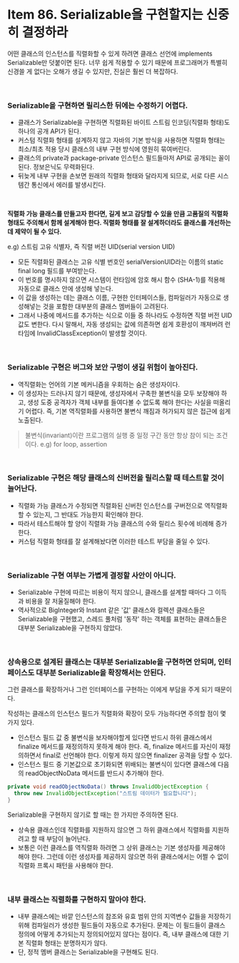 # Item 86. Serializable을 구현할지는 신중히 결정하라

어떤 클래스의 인스턴스를 직렬화할 수 있게 하려면 클래스 선언에 implements Serializable만 덧붙이면 된다. 너무 쉽게 적용할 수 있기 때문에 프로그래머가 특별히 신경쓸 게 없다는 오해가 생길 수 있지만, 진실은 훨씬 더 복잡하다.

<br>

### Serializable을 구현하면 릴리스한 뒤에는 수정하기 어렵다.
- 클래스가 Serializable을 구현하면 직렬화된 바이트 스트림 인코딩(직렬화 형태)도 하나의 공개 API가 된다.
- 커스텀 직렬화 형태를 설계하지 않고 자바의 기본 방식을 사용하면 직렬화 형태는 최소/최초 적용 당시 클래스의 내부 구현 방식에 영원히 묶여버린다.
- 클래스의 private과 package-private 인스턴스 필드들마저 API로 공개되는 꼴이 된다. 정보은닉도 무력화된다.
- 뒤늦게 내부 구현을 손보면 원래의 직렬화 형태와 달라지게 되므로, 서로 다른 시스템간 통신에서 에러를 발생시킨다.

<br>

**직렬화 가능 클래스를 만들고자 한다면, 길게 보고 감당할 수 있을 만큼 고품질의 직렬화 형태도 주의해서 함께 설계해야 한다. 직렬화 형태를 잘 설계하더라도 클래스를 개선하는 데 제약이 될 수 있다.**

e.g) 스트림 고유 식별자, 즉 직렬 버전 UID(serial version UID)
- 모든 직렬화된 클래스는 고유 식별 번호인 serialVersionUID라는 이름의 static final long 필드를 부여받는다.
- 이 번호를 명시하지 않으면 시스템이 런타임에 암호 해시 함수 (SHA-1)를 적용해 자동으로 클래스 안에 생성해 넣는다.
- 이 값을 생성하는 데는 클래스 이름, 구현한 인터페이스들, 컴파일러가 자동으로 생성해넣는 것을 포함한 대부분의 클래스 멤버들이 고려된다.
- 그래서 나중에 메서드를 추가하는 식으로 이들 중 하나라도 수정하면 직렬 버전 UID 값도 변한다. 다시 말해서, 자동 생성되는 값에 의존하면 쉽게 호환성이 깨져버려 런타임에 InvalidClassException이 발생할 것이다.

<br>

### Serializable 구현은 버그와 보안 구멍이 생길 위험이 높아진다.
- 역직렬화는 언어의 기본 메커니즘을 우회하는 숨은 생성자이다.
- 이 생성자는 드러나지 않기 때문에, 생성자에서 구축한 불변식을 모두 보장해야 하고, 생성 도중 공격자가 객체 내부를 들여다볼 수 없도록 해야 한다는 사실을 떠올리기 어렵다. 즉, 기본 역직렬화를 사용하면 불변식 깨짐과 허가되지 않은 접근에 쉽게 노출된다.

> 불변식(invariant)이란 프로그램의 실행 중 일정 구간 동안 항상 참이 되는 조건이다. e.g) for loop, assertion

<br>

### Serializable 구현은 해당 클래스의 신버전을 릴리스할 때 테스트할 것이 늘어난다.
- 직렬화 가능 클래스가 수정되면 직렬화된 신버전 인스턴스를 구버전으로 역직렬화할 수 있는지, 그 반대도 가능한지 확인해야 한다.
- 따라서 테스트해야 할 양이 직렬화 가능 클래스의 수와 릴리스 횟수에 비례해 증가한다.
- 커스텀 직렬화 형태를 잘 설계해놨다면 이러한 테스트 부담을 줄일 수 있다.

<br>

### Serializable 구현 여부는 가볍게 결정할 사안이 아니다.
- Serializable 구현에 따르는 비용이 적지 않으니, 클래스를 설계할 때마다 그 이득과 비용을 잘 저울질해야 한다.
- 역사적으로 BigInteger와 Instant 같은 '값' 클래스와 컬렉션 클래스들은 Serializable을 구현했고, 스레드 풀처럼 '동작' 하는 객체를 표현하는 클래스들은 대부분 Serializable을 구현하지 않았다.

<br>

### 상속용으로 설계된 클래스는 대부분 Serializable을 구현하면 안되며, 인터페이스도 대부분 Serializable을 확장해서는 안된다.
그런 클래스를 확장하거나 그런 인터페이스를 구현하는 이에게 부담을 주게 되기 때문이다.  

작성하는 클래스의 인스턴스 필드가 직렬화와 확장이 모두 가능하다면 주의할 점이 몇 가지 있다.
- 인스턴스 필드 값 중 불변식을 보자해야할게 있다면 반드시 하위 클래스에서 finalize 메서드를 재정의하지 못하게 해야 한다. 즉, finalize 메서드를 자신이 재정의하면서 final로 선언해야 한다. 이렇게 하지 않으면 finalizer 공격을 당할 수 있다.
- 인스턴스 필드 중 기본값으로 초기화되면 위배되는 불변식이 있다면 클래스에 다음의 readObjectNoData 메서드를 반드시 추가해야 한다.

```java
private void readObjectNoData() throws InvalidObjectException {
  throw new InvalidObjectException("스트림 데이터가 필요합니다");
}
```
Serializable을 구현하지 않기로 할 때는 한 가지만 주의하면 된다.
- 상속용 클래스인데 직렬화를 지원하지 않으면 그 하위 클래스에서 직렬화를 지원하려고 할 때 부담이 늘어난다.
- 보통은 이런 클래스를 역직렬화 하려면 그 상위 클래스는 기본 생성자를 제공해야 해야 한다. 그런데 이런 생성자를 제공하지 않으면 하위 클래스에서는 어쩔 수 없이 직렬화 프록시 패턴을 사용해야 한다.

<br>

### 내부 클래스는 직렬화를 구현하지 말아야 한다.
- 내부 클래스에는 바깥 인스턴스의 참조와 유효 범위 안의 지역변수 값들을 저장하기 위해 컴파일러가 생성한 필드들이 자동으로 추가된다. 문제는 이 필드들이 클래스 정의에 어떻게 추가되는지 정의되어있지 않다는 점이다. 즉, 내부 클래스에 대한 기본 직렬화 형태는 분명하지가 않다.
- 단, 정적 멤버 클래스는 Serializable을 구현해도 된다.